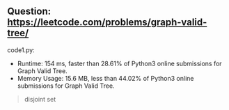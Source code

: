 ## Question: https://leetcode.com/problems/graph-valid-tree/

code1.py:
* Runtime: 154 ms, faster than 28.61% of Python3 online submissions for Graph Valid Tree.
* Memory Usage: 15.6 MB, less than 44.02% of Python3 online submissions for Graph Valid Tree.
> disjoint set